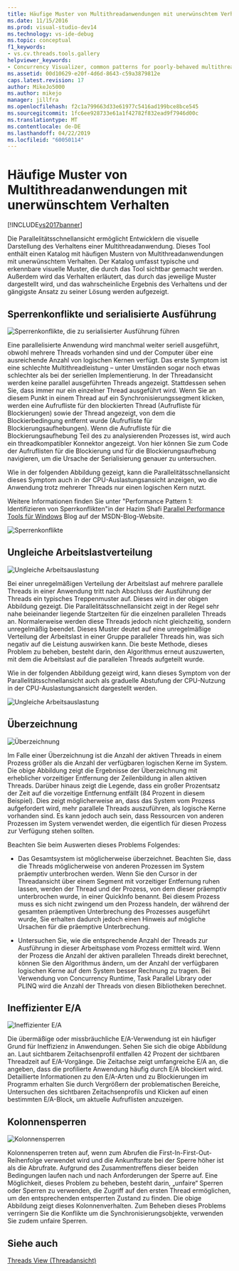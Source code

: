```yaml
---
title: Häufige Muster von Multithreadanwendungen mit unerwünschtem Verhalten | Microsoft-Dokumentation
ms.date: 11/15/2016
ms.prod: visual-studio-dev14
ms.technology: vs-ide-debug
ms.topic: conceptual
f1_keywords:
- vs.cv.threads.tools.gallery
helpviewer_keywords:
- Concurrency Visualizer, common patterns for poorly-behaved multithreaded applications
ms.assetid: 00d10629-e20f-4d6d-8643-c59a3879812e
caps.latest.revision: 17
author: MikeJo5000
ms.author: mikejo
manager: jillfra
ms.openlocfilehash: f2c1a799663d33e61977c5416ad199bce8bce545
ms.sourcegitcommit: 1fc6ee928733e61a1f42782f832ead9f7946d00c
ms.translationtype: MT
ms.contentlocale: de-DE
ms.lasthandoff: 04/22/2019
ms.locfileid: "60050114"
---
```

# <a name="common-patterns-for-poorly-behaved-multithreaded-applications"></a>Häufige Muster von Multithreadanwendungen mit unerwünschtem Verhalten
[!INCLUDE[vs2017banner](../includes/vs2017banner.md)]

Die Parallelitätsschnellansicht ermöglicht Entwicklern die visuelle Darstellung des Verhaltens einer Multithreadanwendung. Dieses Tool enthält einen Katalog mit häufigen Mustern von Multithreadanwendungen mit unerwünschtem Verhalten. Der Katalog umfasst typische und erkennbare visuelle Muster, die durch das Tool sichtbar gemacht werden. Außerdem wird das Verhalten erläutert, das durch das jeweilige Muster dargestellt wird, und das wahrscheinliche Ergebnis des Verhaltens und der gängigste Ansatz zu seiner Lösung werden aufgezeigt.  
  
## <a name="lock-contention-and-serialized-execution"></a>Sperrenkonflikte und serialisierte Ausführung  
 ![Sperrenkonflikte, die zu serialisierter Ausführung führen](../profiling/media/lockcontention-serialized.png "LockContention_Serialized")  
  
 Eine parallelisierte Anwendung wird manchmal weiter seriell ausgeführt, obwohl mehrere Threads vorhanden sind und der Computer über eine ausreichende Anzahl von logischen Kernen verfügt. Das erste Symptom ist eine schlechte Multithreadleistung – unter Umständen sogar noch etwas schlechter als bei der seriellen Implementierung. In der Threadansicht werden keine parallel ausgeführten Threads angezeigt. Stattdessen sehen Sie, dass immer nur ein einzelner Thread ausgeführt wird. Wenn Sie an diesem Punkt in einem Thread auf ein Synchronisierungssegment klicken, werden eine Aufrufliste für den blockierten Thread (Aufrufliste für Blockierungen) sowie der Thread angezeigt, von dem die Blockierbedingung entfernt wurde (Aufrufliste für Blockierungsaufhebungen). Wenn die Aufrufliste für die Blockierungsaufhebung Teil des zu analysierenden Prozesses ist, wird auch ein threadkompatibler Konnektor angezeigt. Von hier können Sie zum Code der Aufruflisten für die Blockierung und für die Blockierungsaufhebung navigieren, um die Ursache der Serialisierung genauer zu untersuchen.  
  
 Wie in der folgenden Abbildung gezeigt, kann die Parallelitätsschnellansicht dieses Symptom auch in der CPU-Auslastungsansicht anzeigen, wo die Anwendung trotz mehrerer Threads nur einen logischen Kern nutzt.  
  
 Weitere Informationen finden Sie unter "Performance Pattern 1: Identifizieren von Sperrkonflikten"in der Hazim Shafi [Parallel Performance Tools für Windows](http://go.microsoft.com/fwlink/?LinkID=160569) Blog auf der MSDN-Blog-Website.  
  
 ![Sperrenkonflikte](../profiling/media/lockcontention-2.png "LockContention_2")  
  
## <a name="uneven-workload-distribution"></a>Ungleiche Arbeitslastverteilung  
 ![Ungleiche Arbeitsauslastung](../profiling/media/unevenworkload-1.png "UnevenWorkLoad_1")  
  
 Bei einer unregelmäßigen Verteilung der Arbeitslast auf mehrere parallele Threads in einer Anwendung tritt nach Abschluss der Ausführung der Threads ein typisches Treppenmuster auf. Dieses wird in der obigen Abbildung gezeigt. Die Parallelitätsschnellansicht zeigt in der Regel sehr nahe beieinander liegende Startzeiten für die einzelnen parallelen Threads an. Normalerweise werden diese Threads jedoch nicht gleichzeitig, sondern unregelmäßig beendet. Dieses Muster deutet auf eine unregelmäßige Verteilung der Arbeitslast in einer Gruppe paralleler Threads hin, was sich negativ auf die Leistung auswirken kann. Die beste Methode, dieses Problem zu beheben, besteht darin, den Algorithmus erneut auszuwerten, mit dem die Arbeitslast auf die parallelen Threads aufgeteilt wurde.  
  
 Wie in der folgenden Abbildung gezeigt wird, kann dieses Symptom von der Parallelitätsschnellansicht auch als graduelle Abstufung der CPU-Nutzung in der CPU-Auslastungsansicht dargestellt werden.  
  
 ![Ungleiche Arbeitsauslastung](../profiling/media/unevenworkload-2.png "UnevenWorkLoad_2")  
  
## <a name="oversubscription"></a>Überzeichnung  
 ![Überzeichnung](../profiling/media/oversubscription.png "Überzeichnung")  
  
 Im Falle einer Überzeichnung ist die Anzahl der aktiven Threads in einem Prozess größer als die Anzahl der verfügbaren logischen Kerne im System. Die obige Abbildung zeigt die Ergebnisse der Überzeichnung mit erheblicher vorzeitiger Entfernung der Zeilenbildung in allen aktiven Threads. Darüber hinaus zeigt die Legende, dass ein großer Prozentsatz der Zeit auf die vorzeitige Entfernung entfällt (84 Prozent in diesem Beispiel). Dies zeigt möglicherweise an, dass das System vom Prozess aufgefordert wird, mehr parallele Threads auszuführen, als logische Kerne vorhanden sind. Es kann jedoch auch sein, dass Ressourcen von anderen Prozessen im System verwendet werden, die eigentlich für diesen Prozess zur Verfügung stehen sollten.  
  
 Beachten Sie beim Auswerten dieses Problems Folgendes:  
  
- Das Gesamtsystem ist möglicherweise überzeichnet. Beachten Sie, dass die Threads möglicherweise von anderen Prozessen im System präemptiv unterbrochen werden. Wenn Sie den Cursor in der Threadansicht über einem Segment mit vorzeitiger Entfernung ruhen lassen, werden der Thread und der Prozess, von dem dieser präemptiv unterbrochen wurde, in einer QuickInfo benannt. Bei diesem Prozess muss es sich nicht zwingend um den Prozess handeln, der während der gesamten präemptiven Unterbrechung des Prozesses ausgeführt wurde, Sie erhalten dadurch jedoch einen Hinweis auf mögliche Ursachen für die präemptive Unterbrechung.  
  
- Untersuchen Sie, wie die entsprechende Anzahl der Threads zur Ausführung in dieser Arbeitsphase vom Prozess ermittelt wird. Wenn der Prozess die Anzahl der aktiven parallelen Threads direkt berechnet, können Sie den Algorithmus ändern, um der Anzahl der verfügbaren logischen Kerne auf dem System besser Rechnung zu tragen. Bei Verwendung von Concurrency Runtime, Task Parallel Library oder PLINQ wird die Anzahl der Threads von diesen Bibliotheken berechnet.  
  
## <a name="inefficient-io"></a>Ineffizienter E/A  
 ![Ineffizienter E&#47;A](../profiling/media/inefficient-io.png "Inefficient_IO")  
  
 Die übermäßige oder missbräuchliche E/A-Verwendung ist ein häufiger Grund für Ineffizienz in Anwendungen. Sehen Sie sich die obige Abbildung an. Laut sichtbarem Zeitachsenprofil entfallen 42 Prozent der sichtbaren Threadzeit auf E/A-Vorgänge. Die Zeitachse zeigt umfangreiche E/A an, die angeben, dass die profilierte Anwendung häufig durch E/A blockiert wird. Detaillierte Informationen zu den E/A-Arten und zu Blockierungen im Programm erhalten Sie durch Vergrößern der problematischen Bereiche, Untersuchen des sichtbaren Zeitachsenprofils und Klicken auf einen bestimmten E/A-Block, um aktuelle Aufruflisten anzuzeigen.  
  
## <a name="lock-convoys"></a>Kolonnensperren  
 ![Kolonnensperren](../profiling/media/lock-convoys.png "Lock_Convoys")  
  
 Kolonnensperren treten auf, wenn zum Abrufen die First-In-First-Out-Reihenfolge verwendet wird und die Ankunftsrate bei der Sperre höher ist als die Abrufrate. Aufgrund des Zusammentreffens dieser beiden Bedingungen laufen nach und nach Anforderungen der Sperre auf. Eine Möglichkeit, dieses Problem zu beheben, besteht darin, „unfaire“ Sperren oder Sperren zu verwenden, die Zugriff auf den ersten Thread ermöglichen, um den entsprechenden entsperrten Zustand zu finden. Die obige Abbildung zeigt dieses Kolonnenverhalten. Zum Beheben dieses Problems verringern Sie die Konflikte um die Synchronisierungsobjekte, verwenden Sie zudem unfaire Sperren.  
  
## <a name="see-also"></a>Siehe auch  
 [Threads View (Threadansicht)](../profiling/threads-view-parallel-performance.md)
